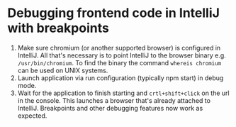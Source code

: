 # Debugging frontend code in IntelliJ with breakpoints

1. Make sure chromium (or another supported browser) is configured in IntelliJ. All that's necessary is to point IntelliJ to the browser binary e.g. `/usr/bin/chromium`. To find the binary the command `whereis chromium` can be used on UNIX systems.
2. Launch application via run configuration (typically npm start) in debug mode.
3. Wait for the application to finish starting and `crtl+shift+click` on the url in the console. This launches a  browser that's already attached to IntelliJ. Breakpoints and other debugging features now work as expected.
